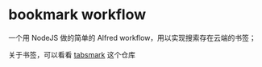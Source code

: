 # bookmark workflow

一个用 NodeJS 做的简单的 Alfred workflow，用以实现搜索存在云端的书签；

关于书签，可以看看 [tabsmark](https://github.com/alphatr/tabsmark) 这个仓库
